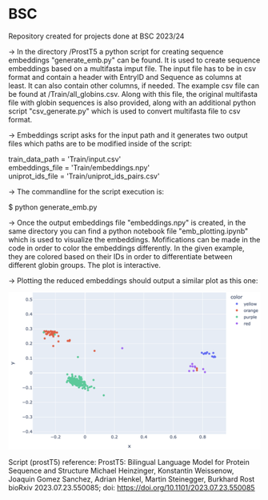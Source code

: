 # BSC
Repository created for projects done at BSC 2023/24

-> In the directory /ProstT5 a python script for creating sequence embeddings "generate_emb.py" can be found. It is used to create sequence embeddings based on a multifasta imput file. The input file has to be in csv format and contain a header with EntryID and Sequence as columns at least. It can also contain other columns, if needed. The example csv file can be found at /Train/all_globins.csv. Along with this file, the original multifasta file with globin sequences is also provided, along with an additional python script "csv_generate.py" which is used to convert multifasta file to csv format. 

-> Embeddings script asks for the input path and it generates two output files which paths are to be modified inside of the script:

train_data_path = 'Train/input.csv'  
embeddings_file = 'Train/embeddings.npy'  
uniprot_ids_file = 'Train/uniprot_ids_pairs.csv'  

-> The commandline for the script execution is: 

$ python generate_emb.py 

-> Once the output embeddings file "embeddings.npy" is created, in the same directory you can find a python notebook file "emb_plotting.ipynb" which is used to visualize the embeddings. Mofifications can be made in the code in order to color the embeddings differently. In the given example, they are colored based on their IDs in order to differentiate between different globin groups. The plot is interactive.

-> Plotting the reduced embeddings should output a similar plot as this one:

![Alt Text](plotted_globins.png)



Script (prostT5) reference:
ProstT5: Bilingual Language Model for Protein Sequence and Structure
Michael Heinzinger, Konstantin Weissenow, Joaquin Gomez Sanchez, Adrian Henkel, Martin Steinegger, Burkhard Rost
bioRxiv 2023.07.23.550085; doi: https://doi.org/10.1101/2023.07.23.550085





